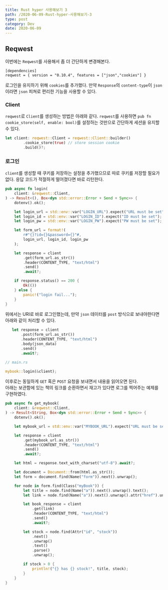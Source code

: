 ```yaml
---
title: Rust hyper 사용해보기 3
path: /2020-06-09-Rust-hyper-사용해보기-3
type: post
category: Dev
date: 2020-06-09
---
```


## Reqwest

이번에는 `Reqwest`를 사용해서 좀 더 간단하게 변경해본다.

```
[dependencies]
reqwest = { version = "0.10.4", features = ["json","cookies"] }

```

로그인을 유지하기 위해 `cookies`를 추가했다. 만약 `Response`의 `content-type`이 `json`이라면 `json` 피쳐로 편리한 기능을 사용할 수 있다.

### Client

`reqwest`로 `Client`를 생성하는 방법은 아래와 같다. `reqwest`를 사용하면 `pub fn cookie_store(self, enable: bool)`를 설정하는 것만으로 간단하게 세션을 유지할 수 있다.

```Rust
let client: reqwest::Client = reqwest::Client::builder()
        .cookie_store(true) // store session cookie
        .build()?;
```

### 로그인

`client`를 생성할 때 쿠키를 저장하는 설정을 추가했으므로 따로 쿠키를 저장할 필요가 없다. 응답 코드가 적절하게 떨어졌다면 바로 리턴한다.

```Rust
pub async fn login(
    client: &reqwest::Client,
) -> Result<(), Box<dyn std::error::Error + Send + Sync>> {
    dotenv().ok();

    let login_url = std::env::var("LOGIN_URL").expect("URL must be set");
    let login_id = std::env::var("LOGIN_ID").expect("ID must be set");
    let login_pw = std::env::var("LOGIN_PW").expect("PW must be set");

    let form_url = format!(
        r#"{}?id={}&password={}"#,
        login_url, login_id, login_pw
    );

    let response = client
        .get(form_url.as_str())
        .header(CONTENT_TYPE, "text/html")
        .send()
        .await?;

    if response.status() == 200 {
        Ok(())
    } else {
        panic!("login fail...");
    }
}
```

위에서는 URI로 바로 로그인했는데, 만약 `json` 데이터를 `post` 방식으로 보내야한다면 아래와 같이 처리할 수 있다.

```Rust
   let response = client
       .post(form_url.as_str())
       .header(CONTENT_TYPE, "text/html")
       .body(json_data)
       .send()
       .await?;
```

```Rust
// main.rs

mybook::login(&client);

```

이후로는 동일하게 `GET` 혹은 `POST` 요청을 보내면서 내용을 읽어오면 된다.  
아래는 보관함에 있는 책의 링크를 순환하면서 재고가 있다면 로그를 찍어주는 예제를 구현하였다.

```Rust
pub async fn get_mybook(
    client: &reqwest::Client,
) -> Result<String, Box<dyn std::error::Error + Send + Sync>> {
    dotenv().ok();

    let mybook_url = std::env::var("MYBOOK_URL").expect("URL must be set");

    let response = client
        .get(mybook_url.as_str())
        .header(CONTENT_TYPE, "text/html")
        .send()
        .await?;

    let html = response.text_with_charset("utf-8").await?;

    let document = Document::from(html.as_str());
    let form = document.find(Name("form")).next().unwrap();

    for node in form.find(Class("myBook")) {
        let title = node.find(Name("a")).next().unwrap().text();
        let link = node.find(Name("a")).next().unwrap().attr("href").unwrap();

        let book_response = client
            .get(link)
            .header(CONTENT_TYPE, "text/html")
            .send()
            .await?;

        let stock = node.find(Attr("id", "stock"))
            .next()
            .unwrap()
            .text()
            .parse()
            .unwrap();

        if stock > 0 {
            println!("{} has {} stock!", title, stock);
        }
    }
}


```
